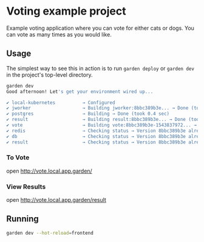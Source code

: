 # Voting example project

Example voting application where you can vote for either cats or dogs. You can vote as many times as you would like.


## Usage

The simplest way to see this in action is to run `garden deploy` or `garden dev` in the project's top-level directory.

```sh
garden dev
Good afternoon! Let's get your environment wired up...

✔ local-kubernetes          → Configured
✔ jworker                   → Building jworker:8bbc389b3e... → Done (took 0.6 sec)
✔ postgres                  → Building → Done (took 0.4 sec)
✔ result                    → Building result:8bbc389b3e... → Done (took 0.5 sec)
✔ vote                      → Building vote:8bbc389b3e-1543837972... → Done (took 0.5 sec)
✔ redis                     → Checking status → Version 8bbc389b3e already deployed
✔ db                        → Checking status → Version 8bbc389b3e already deployed
✔ result                    → Checking status → Version 8bbc389b3e already deployed
```

### To Vote

open http://vote.local.app.garden/

### View Results

open http://vote.local.app.garden/result

## Running

```sh
garden dev --hot-reload=frontend
```
